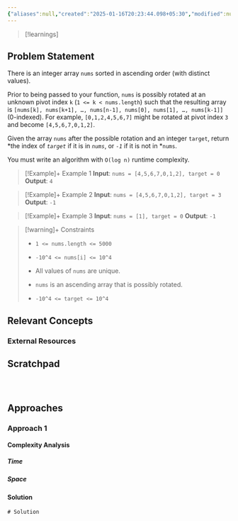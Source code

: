```yaml
---
{"aliases":null,"created":"2025-01-16T20:23:44.098+05:30","modified":null,"completed":false,"redo":false,"Perfect":false,"publish":true,"Description":null,"leetcode-index":33,"link":"https://leetcode.com/problems/search-in-rotated-sorted-array","difficulty":"Medium","tags":["leetcode/array","leetcode/binary-search","programming/practice"],"date created":"2025-01-16T20:23","date modified":"2025-01-17T09:09","PassFrontmatter":true,"updated":"2025-01-17T09:09:04.023+05:30"}
---
```



> [!learnings]
## Problem Statement

There is an integer array `nums` sorted in ascending order (with distinct values).

Prior to being passed to your function, `nums` is possibly rotated at an unknown pivot index `k` (`1 <= k < nums.length`) such that the resulting array is `[nums[k], nums[k+1], …, nums[n-1], nums[0], nums[1], …, nums[k-1]]` (0-indexed). For example, `[0,1,2,4,5,6,7]` might be rotated at pivot index `3` and become `[4,5,6,7,0,1,2]`.

Given the array `nums` after the possible rotation and an integer `target`, return *the index of *`target`* if it is in *`nums`*, or *`-1`* if it is not in *`nums`.

You must write an algorithm with `O(log n)` runtime complexity.

 

>[!Example]+ Example 1
>**Input**: `nums = [4,5,6,7,0,1,2], target = 0`
>**Output**: `4
`

>[!Example]+ Example 2
>**Input**: `nums = [4,5,6,7,0,1,2], target = 3`
>**Output**: `-1
`

>[!Example]+ Example 3
>**Input**: `nums = [1], target = 0`
>**Output**: `-1
`

>[!warning]+ Constraints
>- `1 <= nums.length <= 5000`
>
>- `-10^4 <= nums[i] <= 10^4`
>
>- All values of `nums` are unique.
>
>- `nums` is an ascending array that is possibly rotated.
>
>- `-10^4 <= target <= 10^4`

## Relevant Concepts

### External Resources

## Scratchpad
```



```
## Approaches
### Approach 1

#### Complexity Analysis
##### Time
##### Space
#### Solution
```Java
# Solution
```
